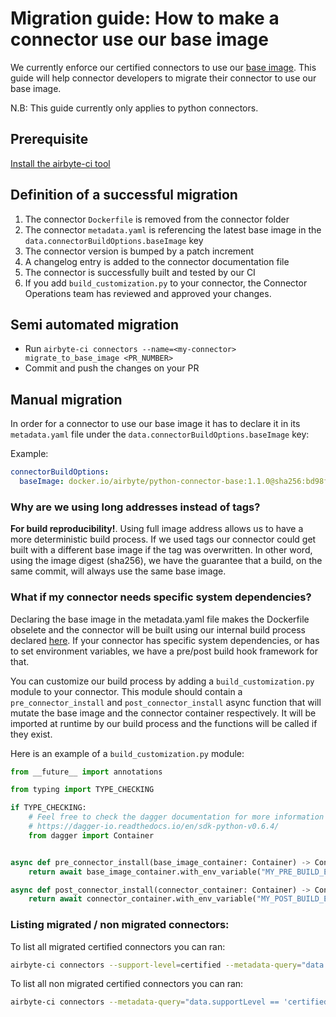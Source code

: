 # Migration guide: How to make a connector use our base image

We currently enforce our certified connectors to use our [base image](https://hub.docker.com/r/airbyte/python-connector-base).
This guide will help connector developers to migrate their connector to use our base image.

N.B: This guide currently only applies to python connectors.

## Prerequisite

[Install the airbyte-ci tool](https://github.com/airbytehq/airbyte/blob/main/airbyte-ci/connectors/pipelines/README.md#L1)

## Definition of a successful migration

1. The connector `Dockerfile` is removed from the connector folder
2. The connector `metadata.yaml` is referencing the latest base image in the `data.connectorBuildOptions.baseImage` key
3. The connector version is bumped by a patch increment
4. A changelog entry is added to the connector documentation file
5. The connector is successfully built and tested by our CI
6. If you add `build_customization.py` to your connector, the Connector Operations team has reviewed and approved your changes.

## Semi automated migration

- Run `airbyte-ci connectors --name=<my-connector> migrate_to_base_image <PR_NUMBER>`
- Commit and push the changes on your PR

## Manual migration

In order for a connector to use our base image it has to declare it in its `metadata.yaml` file under the `data.connectorBuildOptions.baseImage` key:

Example:

```yaml
connectorBuildOptions:
  baseImage: docker.io/airbyte/python-connector-base:1.1.0@sha256:bd98f6505c6764b1b5f99d3aedc23dfc9e9af631a62533f60eb32b1d3dbab20c
```

### Why are we using long addresses instead of tags?

**For build reproducibility!**.
Using full image address allows us to have a more deterministic build process.
If we used tags our connector could get built with a different base image if the tag was overwritten.
In other word, using the image digest (sha256), we have the guarantee that a build, on the same commit, will always use the same base image.

### What if my connector needs specific system dependencies?

Declaring the base image in the metadata.yaml file makes the Dockerfile obselete and the connector will be built using our internal build process declared [here](https://github.com/airbytehq/airbyte/blob/main/airbyte-ci/connectors/pipelines/pipelines/airbyte_ci/connectors/build_image/steps/python_connectors.py#L55).
If your connector has specific system dependencies, or has to set environment variables, we have a pre/post build hook framework for that.

You can customize our build process by adding a `build_customization.py` module to your connector.
This module should contain a `pre_connector_install` and `post_connector_install` async function that will mutate the base image and the connector container respectively.
It will be imported at runtime by our build process and the functions will be called if they exist.

Here is an example of a `build_customization.py` module:

```python
from __future__ import annotations

from typing import TYPE_CHECKING

if TYPE_CHECKING:
    # Feel free to check the dagger documentation for more information on the Container object and its methods.
    # https://dagger-io.readthedocs.io/en/sdk-python-v0.6.4/
    from dagger import Container


async def pre_connector_install(base_image_container: Container) -> Container:
    return await base_image_container.with_env_variable("MY_PRE_BUILD_ENV_VAR", "my_pre_build_env_var_value")

async def post_connector_install(connector_container: Container) -> Container:
    return await connector_container.with_env_variable("MY_POST_BUILD_ENV_VAR", "my_post_build_env_var_value")
```

### Listing migrated / non migrated connectors:

To list all migrated certified connectors you can ran:

```bash
airbyte-ci connectors --support-level=certified --metadata-query="data.connectorBuildOptions.baseImage is not None" list
```

To list all non migrated certified connectors you can ran:

```bash
airbyte-ci connectors --metadata-query="data.supportLevel == 'certified' and 'connectorBuildOptions' not in data.keys()" list
```
